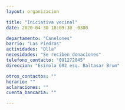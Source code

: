 ```yaml
---
layout: organizacion

title: "Iniciativa vecinal"
date: 2020-04-30 18:09:30 -0300

departamento: "Canelones"
barrio: "Las Piedras"
actividades: "Olla"
necesidades: "Se reciben donaciones"
telefono_contacto: "091272045"
direccion: "Esínola 692 esq. Baltasar Brum"

otros_contactos: ""
horario: ""
aclaraciones: ""
cuenta_bancaria: ""

---
```

